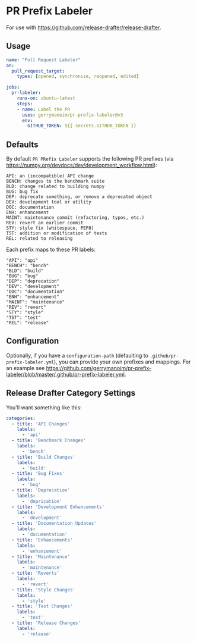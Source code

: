# PR Prefix Labeler

For use with https://github.com/release-drafter/release-drafter.

## Usage

```yaml
name: "Pull Request Labeler"
on:
  pull_request_target:
    types: [opened, synchronize, reopened, edited]

jobs:
  pr-labeler:
    runs-on: ubuntu-latest
    steps:
    - name: Label the PR
      uses: gerrymanoim/pr-prefix-labeler@v3
      env:
        GITHUB_TOKEN: ${{ secrets.GITHUB_TOKEN }}

```

## Defaults

By default `PR PRefix Labeler` supports the following PR prefixes (via  https://numpy.org/devdocs/dev/development_workflow.html):

```
API: an (incompatible) API change
BENCH: changes to the benchmark suite
BLD: change related to building numpy
BUG: bug fix
DEP: deprecate something, or remove a deprecated object
DEV: development tool or utility
DOC: documentation
ENH: enhancement
MAINT: maintenance commit (refactoring, typos, etc.)
REV: revert an earlier commit
STY: style fix (whitespace, PEP8)
TST: addition or modification of tests
REL: related to releasing
```

Each prefix maps to these PR labels:

```
"API": "api"
"BENCH": "bench"
"BLD": "build"
"BUG": "bug"
"DEP": "deprecation"
"DEV": "development"
"DOC": "documentation"
"ENH": "enhancement"
"MAINT": "maintenance"
"REV": "revert"
"STY": "style"
"TST": "test"
"REL": "release"
```

## Configuration

Optionally, if you have a `configuration-path` (defaulting to `.github/pr-prefix-labeler.yml`), you can provide your own prefixes and mappings. For an example see https://github.com/gerrymanoim/pr-prefix-labeler/blob/master/.github/pr-prefix-labeler.yml.


## Release Drafter Category Settings

You'll want something like this:

```yaml
categories:
  - title: 'API Changes'
    labels:
      - 'api'
  - title: 'Benchmark Changes'
    labels:
      - 'bench'
  - title: 'Build Changes'
    labels:
      - 'build'
  - title: 'Bug Fixes'
    labels:
      - 'bug'
  - title: 'Deprecation'
    labels:
      - 'deprication'
  - title: 'Development Enhancements'
    labels:
      - 'development'
  - title: 'Documentation Updates'
    labels:
      - 'documentation'
  - title: 'Enhancements'
    labels:
      - 'enhancement'
  - title: 'Maintenance'
    labels:
      - 'maintenance'
  - title: 'Reverts'
    labels:
      - 'revert'
  - title: 'Style Changes'
    labels:
      - 'style'
  - title: 'Test Changes'
    labels:
      - 'test'
  - title: 'Release Changes'
    labels:
      - 'release'
```
